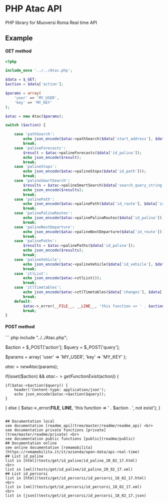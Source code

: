 # PHP Atac API
PHP library for Muoversi Roma Real time API

<h2>Example</h2>
<h4>GET method</h4>

``` php
<?php

include_once '../../Atac.php';

$data = $_GET;
$action = $data['action'];

$params = array(
    'user' => 'MY_USER',
    'key' => 'MY_KEY'
);

$atac = new Atac($params);

switch ($action) {

    case 'pathSearch':
        echo json_encode($atac->pathSearch($data['start_address'], $data['end_address'], $data['options'], $data['time']));
        break;
    case 'palineForecasts':
        $result = $atac->palineForecasts($data['id_palina']);
        echo json_encode($result);
        break;
    case 'palineStops':
        echo json_encode($atac->palineStops($data['id_path']));
        break;
    case 'palineSmartSearch':
        $results = $atac->palineSmartSearch($data['search_query_string']);
        echo json_encode($results);
        break;
    case 'palinePath':
        echo json_encode($atac->palinePath($data['id_route'], $data['id_vehicle'], $data['date_departure']));
        break;
    case 'palinePalinaRoutes':
        echo json_encode($atac->palinePalinaRoutes($data['id_palina']));
        break;
    case 'palineNextDeparture':
        echo json_encode($atac->palineNextDeparture($data['id_route']));
        break;
    case 'palinePaths':
        $results = $atac->palinePaths($data['id_palina']);
        echo json_encode($results);
        break;
    case 'palineVehicle':
        echo json_encode($atac->palineVehicle($data['id_vehicle'], $data['id_route']));
        break;
    case 'ztlList':
        echo json_encode($atac->ztlList());
        break;
    case 'ztlTimetables':
        echo json_encode($atac->ztlTimetables($data['changes'], $data['date']));
        break;
    default:
        $atac->_error(__FILE__, __LINE__, 'this function => ' . $action . ', not exist');
        break;
}
```
<h4>POST method</h4>
``` php
<?php

include "../../Atac.php";

$action = $_POST['action'];
$query = $_POST['query'];

$params = array(
    'user' => 'MY_USER',
    'key' => 'MY_KEY'
);

$atac = new Atac($params);

if(isset($action) && $atac->getFunctionExist($action)) {

    if($atac->$action($query)) {
        header('Content-type: application/json');
        echo json_encode($atac->$action($query));
    }

}
else {
    $atac->_error(__FILE__, __LINE__, 'this function => ' . $action . ', not exist');
}
```

## Documentation local
see documentation [readme_api](tree/master/readme/readme_api) <br>
see documentation private functions [private](tree/master/readme/private) <br>
see documentation public functions [public](readme/public)
## Documentation online
see online documentation [romamobilita](https://romamobilita.it/it/azienda/open-data/api-real-time)
## List id_paline
list in [html](tests/get/id_paline/id_paline_20_02_17.html)
<br>
list in [xml](tests/get/id_paline/id_paline_20_02_17.xml)
## List id_percorsi
list in [html](tests/get/id_percorsi/id_percorsi_18_02_17.html)
<br>
list in [xml](tests/get/id_percorsi/id_percorsi_18_02_17.xml)
<br>
list in [json](tests/get/id_percorsi/id_percorsi_18_02_17.json)
